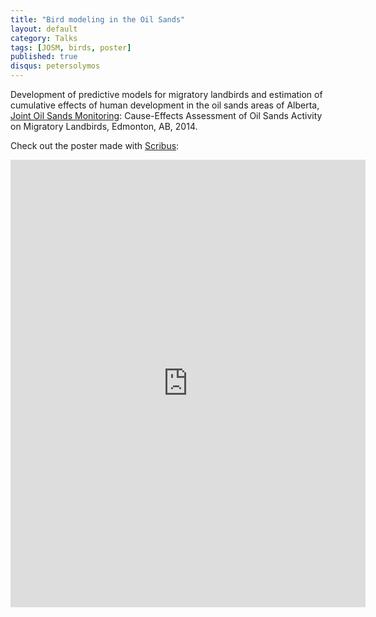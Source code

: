 ```yaml
---
title: "Bird modeling in the Oil Sands"
layout: default
category: Talks
tags: [JOSM, birds, poster]
published: true
disqus: petersolymos
---
```


Development of predictive models for migratory landbirds and estimation of
cumulative effects of human development in the oil sands areas of Alberta,
[Joint Oil Sands Monitoring](http://www.jointoilsandsmonitoring.ca/):
Cause-Effects Assessment of Oil Sands Activity on Migratory Landbirds,
Edmonton, AB, 2014.

Check out the poster made with [Scribus](https://www.scribus.net/):

<iframe src="https://widgets.figshare.com/articles/1059269/embed?show_title=1" width="568" height="716" frameborder="0"></iframe>
